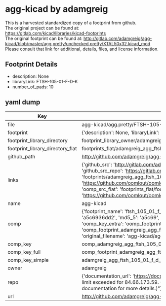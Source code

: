 # agg-kicad by adamgreig  
This is a harvested standardized copy of a footprint from github.  
The original project can be found at:  
https://gitlab.com/kicad/libraries/kicad-footprints  
The original footprint can be found at:
http://gitlab.com/adamgreig/agg-kicad/blob/master/agg.pretty/unchecked.pretty/XTAL50x32.kicad_mod
Please consult that link for additional, details, files, and license information.  
## Footprint Details
* description: None  
* libraryLink: FTSH-105-01-F-D-K  
* number_of_pads: 10  
## yaml dump  
| Key | Value |  
| --- | --- |  
| file | agg-kicad/agg.pretty/FTSH-105-01-F-D-K.kicad_mod |  
| footprint | {'description': None, 'libraryLink': 'FTSH-105-01-F-D-K', 'number_of_pads': 10} |  
| footprint_library_directory | footprint_library_owner/adamgreig_agg-kicad |  
| footprint_library_directory_flat | footprints_flat/adamgreig_agg_ftsh_105_01_f_d_k/working |  
| github_path | http://github.com/adamgreig/agg-kicad/blob/master/agg.pretty/FTSH-105-01-F-D-K.kicad_mod |  
| links | {'github_src': 'http://gitlab.com/adamgreig/agg-kicad/blob/master/agg.pretty/unchecked.pretty/XTAL50x32.kicad_mod', 'github_src_repo': 'https://gitlab.com/kicad/libraries/kicad-footprints', 'oomp_bot': 'footprints/adamgreig_agg_ftsh_105_01_f_d_k/working', 'oomp_bot_github': 'https://github.com/oomlout/oomlout_oomp_footprint_bot/tree/main/footprints/adamgreig_agg_ftsh_105_01_f_d_k/working', 'oomp_src_flat': 'footprints_flat/footprints_flat/adamgreig_agg_ftsh_105_01_f_d_k/working', 'oomp_src_flat_github': 'https://github.com/oomlout/oomlout_oomp_footprint_src/tree/main/footprints_flat/adamgreig_agg_ftsh_105_01_f_d_k/working'} |  
| name | agg-kicad |  
| oomp | {'footprint_name': 'ftsh_105_01_f_d_k', 'library_name': 'agg', 'md5': 'a5c6936dd2b6a1dc4f45896cf6cd2d51', 'md5_10': 'a5c6936dd2', 'md5_5': 'a5c69', 'md5_6': 'a5c693', 'oomp_key': 'oomp_adamgreig_agg_ftsh_105_01_f_d_k', 'oomp_key_extra': 'oomp_footprint_adamgreig_agg_ftsh_105_01_f_d_k', 'oomp_key_full': 'oomp_footprint_adamgreig_agg_ftsh_105_01_f_d_k_a5c693', 'oomp_key_simple': 'adamgreig_agg_ftsh_105_01_f_d_k', 'original_filename': 'agg-kicad/agg.pretty/FTSH-105-01-F-D-K.kicad_mod', 'owner_name': 'adamgreig'} |  
| oomp_key | oomp_adamgreig_agg_ftsh_105_01_f_d_k |  
| oomp_key_full | oomp_footprint_adamgreig_agg_ftsh_105_01_f_d_k |  
| oomp_key_simple | adamgreig_agg_ftsh_105_01_f_d_k |  
| owner | adamgreig |  
| repo | {'documentation_url': 'https://docs.github.com/rest/overview/resources-in-the-rest-api#rate-limiting', 'message': "API rate limit exceeded for 84.66.173.59. (But here's the good news: Authenticated requests get a higher rate limit. Check out the documentation for more details.)"} |  
| url | http://github.com/adamgreig/agg-kicad |  

